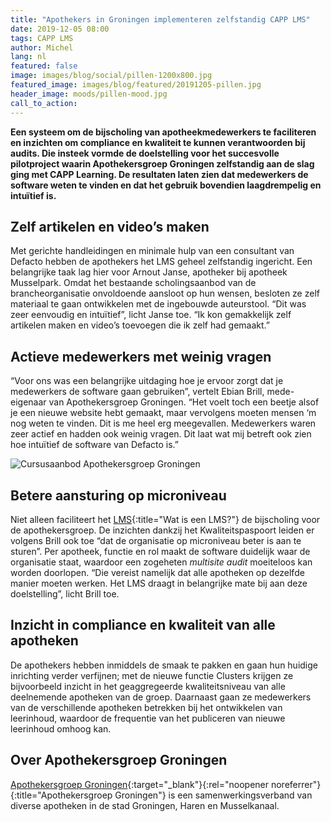 ```yaml
---
title: "Apothekers in Groningen implementeren zelfstandig CAPP LMS"
date: 2019-12-05 08:00
tags: CAPP LMS
author: Michel
lang: nl
featured: false
image: images/blog/social/pillen-1200x800.jpg
featured_image: images/blog/featured/20191205-pillen.jpg
header_image: moods/pillen-mood.jpg
call_to_action:
---
```


__Een systeem om de bijscholing van apotheekmedewerkers te faciliteren en inzichten om compliance en kwaliteit te kunnen verantwoorden bij audits. Die insteek vormde de doelstelling voor het succesvolle pilotproject waarin Apothekersgroep Groningen zelfstandig aan de slag ging met CAPP Learning. De resultaten laten zien dat medewerkers de software weten te vinden en dat het gebruik bovendien laagdrempelig en intuïtief is.__

## Zelf artikelen en video’s maken
Met gerichte handleidingen en minimale hulp van een consultant van Defacto hebben de apothekers het LMS geheel zelfstandig ingericht. Een belangrijke taak lag hier voor Arnout Janse, apotheker bij apotheek Musselpark. Omdat het bestaande scholingsaanbod van de brancheorganisatie onvoldoende aansloot op hun wensen, besloten ze zelf materiaal te gaan ontwikkelen met de ingebouwde auteurstool. “Dit was zeer eenvoudig en intuïtief”, licht Janse toe. “Ik kon gemakkelijk zelf artikelen maken en video’s toevoegen die ik zelf had gemaakt.”

## Actieve medewerkers met weinig vragen
“Voor ons was een belangrijke uitdaging hoe je ervoor zorgt dat je medewerkers de software gaan gebruiken”, vertelt Ebian Brill, mede-eigenaar van Apothekersgroep Groningen. “Het voelt toch een beetje alsof je een nieuwe website hebt gemaakt, maar vervolgens moeten mensen ‘m nog weten te vinden. Dit is me heel erg meegevallen. Medewerkers waren zeer actief en hadden ook weinig vragen. Dit laat wat mij betreft ook zien hoe intuïtief de software van Defacto is.”

![Cursusaanbod Apothekersgroep Groningen](/images/blog/apothekersgroep-groningen-cursussen.png)

## Betere aansturing op microniveau
Niet alleen faciliteert het [LMS](/wat-is-een-lms/){:title="Wat is een LMS?"} de bijscholing voor de apothekersgroep. De inzichten dankzij het Kwaliteitspaspoort leiden er volgens Brill ook toe “dat de organisatie op microniveau beter is aan te sturen”. Per apotheek, functie en rol maakt de software duidelijk waar de organisatie staat, waardoor een zogeheten _multisite audit_ moeiteloos kan worden doorlopen. “Die vereist namelijk dat alle apotheken op dezelfde manier moeten werken. Het LMS draagt in belangrijke mate bij aan deze doelstelling”, licht Brill toe.

## Inzicht in compliance en kwaliteit van alle apotheken
De apothekers hebben inmiddels de smaak te pakken en gaan hun huidige inrichting verder verfijnen; met de nieuwe functie Clusters krijgen ze bijvoorbeeld inzicht in het geaggregeerde kwaliteitsniveau van alle deelnemende apotheken van de groep. Daarnaast gaan ze medewerkers van de verschillende apotheken betrekken bij het ontwikkelen van leerinhoud, waardoor de frequentie van het publiceren van nieuwe leerinhoud omhoog kan.

## Over Apothekersgroep Groningen
[Apothekersgroep Groningen](https://agvof.leef.nl/){:target="_blank"}{:rel="noopener noreferrer"}{:title="Apothekersgroep Groningen"} is een samenwerkingsverband van diverse apotheken in de stad Groningen, Haren en Musselkanaal.
